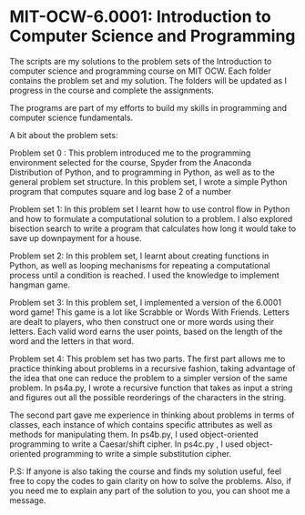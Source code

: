 # MIT-OCW-6.0001: Introduction to Computer Science and Programming

The scripts are my solutions to the problem sets of the Introduction to computer science and programming course on MIT OCW. Each folder contains the problem set and my solution. The folders will be updated as I progress in the course and complete the assignments.

The programs are part of my efforts to build my skills in programming and computer science fundamentals. 

A bit about the problem sets:

Problem set 0 : This problem introduced me to the programming environment selected for the course, Spyder from the Anaconda Distribution of Python, and to programming in Python, as well as to the general problem set structure. In this problem set, I wrote a simple Python program that computes square and log base 2 of a number

Problem set 1: In this problem set I learnt how to use control flow in Python and how to formulate a computational solution to a problem.  I also explored bisection search to write a program that calculates how long it would take to save up downpayment for a house.   

Problem set 2: In this problem set, I learnt about creating functions in Python, as well as looping mechanisms for repeating a computational process until a condition is reached.   I used the knowledge to implement hangman game.

Problem set 3: In this problem set, I implemented a version of the 6.0001 word game! This game is a lot like Scrabble or Words With Friends. Letters are dealt to players, who then construct one or more words using their letters. Each valid word earns the user points, based on the length of the word and the letters in that word.

Problem set 4: This problem set has two parts. The first part allows me to practice thinking about problems in a recursive fashion, taking advantage of the idea that one can reduce the problem to a simpler version of the same problem. In ps4a.py, I wrote a recursive function that takes as input a string and figures out all the possible reorderings of the characters in the string. 

The second part gave me experience in thinking about problems in terms of classes, each instance of which contains specific attributes as well as methods for manipulating them. In ps4b.py, I used object-oriented programming to write a Caesar/shift cipher. In ps4c.py , I used object-oriented programming to write a simple substitution cipher.


P.S: If anyone is also taking the course and finds my solution useful, feel free to copy the codes to gain clarity on how to solve the problems. 
Also, if you need me to explain any part of the solution to you, you can shoot me a message.
